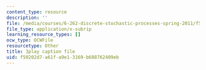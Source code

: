 ```yaml
---
content_type: resource
description: ''
file: /media/courses/6-262-discrete-stochastic-processes-spring-2011/f50202d7a61fa9e13169b688762409eb_hzJpaNcAoko.srt
file_type: application/x-subrip
learning_resource_types: []
ocw_type: OCWFile
resourcetype: Other
title: 3play caption file
uid: f50202d7-a61f-a9e1-3169-b688762409eb
---
```

